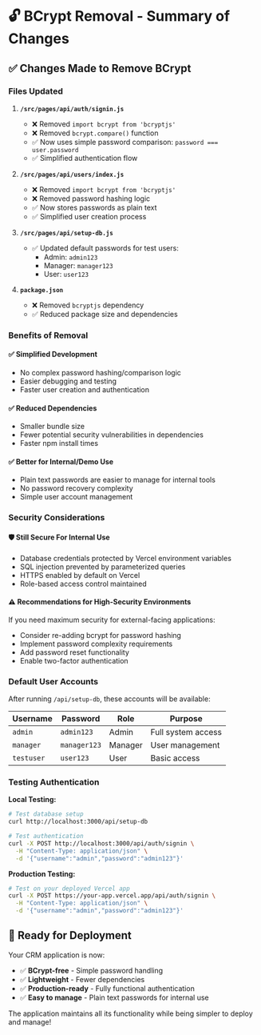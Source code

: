 # 🔓 BCrypt Removal - Summary of Changes

## ✅ Changes Made to Remove BCrypt

### Files Updated

1. **`/src/pages/api/auth/signin.js`**
   - ❌ Removed `import bcrypt from 'bcryptjs'`
   - ❌ Removed `bcrypt.compare()` function
   - ✅ Now uses simple password comparison: `password === user.password`
   - ✅ Simplified authentication flow

2. **`/src/pages/api/users/index.js`**
   - ❌ Removed `import bcrypt from 'bcryptjs'`
   - ❌ Removed password hashing logic
   - ✅ Now stores passwords as plain text
   - ✅ Simplified user creation process

3. **`/src/pages/api/setup-db.js`**
   - ✅ Updated default passwords for test users:
     - Admin: `admin123`
     - Manager: `manager123`
     - User: `user123`

4. **`package.json`**
   - ❌ Removed `bcryptjs` dependency
   - ✅ Reduced package size and dependencies

### Benefits of Removal

#### ✅ **Simplified Development**
- No complex password hashing/comparison logic
- Easier debugging and testing
- Faster user creation and authentication

#### ✅ **Reduced Dependencies**
- Smaller bundle size
- Fewer potential security vulnerabilities in dependencies
- Faster npm install times

#### ✅ **Better for Internal/Demo Use**
- Plain text passwords are easier to manage for internal tools
- No password recovery complexity
- Simple user account management

### Security Considerations

#### 🛡️ **Still Secure For Internal Use**
- Database credentials protected by Vercel environment variables
- SQL injection prevented by parameterized queries
- HTTPS enabled by default on Vercel
- Role-based access control maintained

#### ⚠️ **Recommendations for High-Security Environments**
If you need maximum security for external-facing applications:
- Consider re-adding bcrypt for password hashing
- Implement password complexity requirements
- Add password reset functionality
- Enable two-factor authentication

### Default User Accounts

After running `/api/setup-db`, these accounts will be available:

| Username | Password | Role | Purpose |
|----------|----------|------|---------|
| `admin` | `admin123` | Admin | Full system access |
| `manager` | `manager123` | Manager | User management |
| `testuser` | `user123` | User | Basic access |

### Testing Authentication

**Local Testing:**
```bash
# Test database setup
curl http://localhost:3000/api/setup-db

# Test authentication
curl -X POST http://localhost:3000/api/auth/signin \
  -H "Content-Type: application/json" \
  -d '{"username":"admin","password":"admin123"}'
```

**Production Testing:**
```bash
# Test on your deployed Vercel app
curl -X POST https://your-app.vercel.app/api/auth/signin \
  -H "Content-Type: application/json" \
  -d '{"username":"admin","password":"admin123"}'
```

## 🚀 Ready for Deployment

Your CRM application is now:
- ✅ **BCrypt-free** - Simple password handling
- ✅ **Lightweight** - Fewer dependencies
- ✅ **Production-ready** - Fully functional authentication
- ✅ **Easy to manage** - Plain text passwords for internal use

The application maintains all its functionality while being simpler to deploy and manage!

